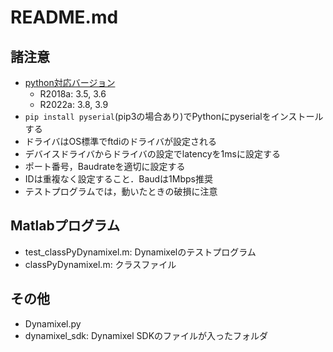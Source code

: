 # README.md

## 諸注意

* [python対応バージョン](https://www.mathworks.com/content/dam/mathworks/mathworks-dot-com/support/sysreq/files/python-compatibility.pdf)
  - R2018a: 3.5, 3.6
  - R2022a: 3.8, 3.9
* `pip install pyserial`(pip3の場合あり)でPythonにpyserialをインストールする
* ドライバはOS標準でftdiのドライバが設定される
* デバイスドライバからドライバの設定でlatencyを1msに設定する
* ポート番号，Baudrateを適切に設定する
* IDは重複なく設定すること．Baudは1Mbps推奨
* テストプログラムでは，動いたときの破損に注意

## Matlabプログラム

* test_classPyDynamixel.m: Dynamixelのテストプログラム
* classPyDynamixel.m: クラスファイル

## その他

* Dynamixel.py
* dynamixel_sdk: Dynamixel SDKのファイルが入ったフォルダ
